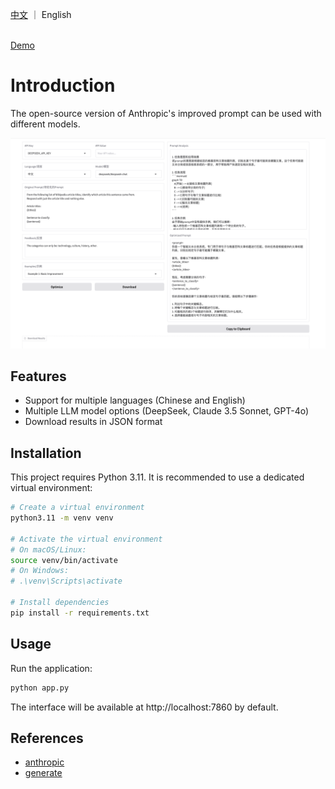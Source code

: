 [中文](./README_ZH.md) ｜ English

<br>
<a href="https://huggingface.co/spaces/jt120lz/open-improve-prompt">Demo</a>

# Introduction

The open-source version of Anthropic's improved prompt can be used with different models.

![screenshot](./dist/WX20241218-163148.png)

## Features

- Support for multiple languages (Chinese and English)
- Multiple LLM model options (DeepSeek, Claude 3.5 Sonnet, GPT-4o)
- Download results in JSON format

## Installation

This project requires Python 3.11. It is recommended to use a dedicated virtual environment:

```bash
# Create a virtual environment
python3.11 -m venv venv

# Activate the virtual environment
# On macOS/Linux:
source venv/bin/activate
# On Windows:
# .\venv\Scripts\activate

# Install dependencies
pip install -r requirements.txt
```

## Usage

Run the application:

```bash
python app.py
```

The interface will be available at http://localhost:7860 by default.

## References

- [anthropic](https://docs.anthropic.com/en/docs/build-with-claude/prompt-engineering/prompt-improver)
- [generate](https://github.com/wangyuxinwhy/generate)
